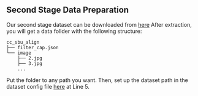 ## Second Stage Data Preparation

Our second stage dataset can be downloaded from 
[here](https://drive.google.com/file/d/1nJXhoEcy3KTExr17I7BXqY5Y9Lx_-n-9/view?usp=share_link) 
After extraction, you will get a data follder with the following structure:

```
cc_sbu_align
├── filter_cap.json
└── image
    ├── 2.jpg
    ├── 3.jpg
    ...   
```

Put the folder to any path you want.
Then, set up the dataset path in the dataset config file 
[here](../minigpt4/configs/datasets/cc_sbu/align.yaml#L5) at Line 5.

